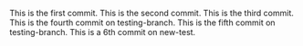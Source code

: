 This is the first commit.
This is the second commit.
This is the third commit.
This is the fourth commit on testing-branch.
This is the fifth commit on testing-branch.
This is a 6th commit on new-test.

